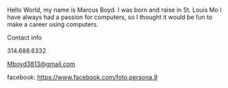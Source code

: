 Hello World, my name is Marcus Boyd.
I was born and raise in St. Louis Mo
I have always had a passion for computers, so I thought it would be fun to make a career using computers.

Contact info

314.688.6332 

Mboyd3813@gmail.com

facebook: https://www.facebook.com/foto.persona.9
